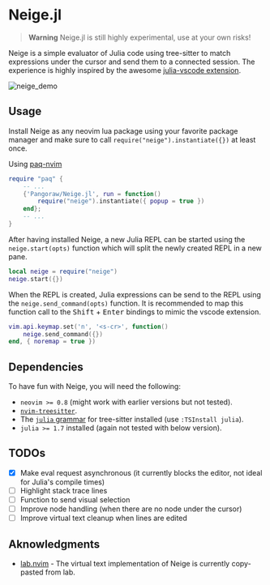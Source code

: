 # Neige.jl

> **Warning**
> Neige.jl is still highly experimental, use at your own risks!

Neige is a simple evaluator of Julia code using tree-sitter to match expressions under the cursor and send them to a connected session. The experience is highly inspired by the awesome [julia-vscode extension](https://www.julia-vscode.org/).

![neige_demo](https://user-images.githubusercontent.com/9824244/181382882-a00b45a0-0814-496b-a5ef-2b877427fb8a.gif)


## Usage

Install Neige as any neovim lua package using your favorite package manager and make sure to call `require("neige").instantiate({})` at least once.

Using [paq-nvim](https://github.com/savq/paq-nvim)

```lua
require "paq" {
    -- ...
    {'Pangoraw/Neige.jl', run = function()
        require("neige").instantiate({ popup = true })
    end};
    -- ...
}
```

After having installed Neige, a new Julia REPL can be started using the `neige.start(opts)` function which will split the newly created REPL in a new pane.

```lua
local neige = require("neige")
neige.start({})
```

When the REPL is created, Julia expressions can be send to the REPL using the `neige.send_command(opts)` function. It is recommended to map this function call to the <kbd>Shift</kbd> + <kbd>Enter</kbd> bindings to mimic the vscode extension.

```lua
vim.api.keymap.set('n', '<s-cr>', function()
    neige.send_command({})
end, { noremap = true })
```

## Dependencies

To have fun with Neige, you will need the following:
 - `neovim >= 0.8` (might work with earlier versions but not tested).
 - [`nvim-treesitter`](https://github.com/nvim-treesitter/nvim-treesitter/).
 - The [`julia` grammar](github.com/tree-sitter/tree-sitter-julia) for tree-sitter installed (use `:TSInstall julia`).
 - `julia >= 1.7` installed (again not tested with below version).

## TODOs

 - [x] Make eval request asynchronous (it currently blocks the editor, not ideal for Julia's compile times)
 - [ ] Highlight stack trace lines
 - [ ] Function to send visual selection
 - [ ] Improve node handling (when there are no node under the cursor)
 - [ ] Improve virtual text cleanup when lines are edited

## Aknowledgments

 - [lab.nvim](https://github.com/0x100101/lab.nvim/) - The virtual text implementation of Neige is currently copy-pasted from lab.
